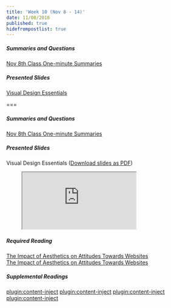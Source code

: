 ```yaml
---
title: 'Week 10 (Nov 8 - 14)'
date: 11/08/2016
published: true
hidefrompostlist: true
---
```


##### Summaries and Questions  
[Nov 8th Class One-minute Summaries](https://canvas.sfu.ca/courses/28233/assignments/175635)

##### Presented Slides  
[Visual Design Essentials](https://swipe.to/7359y)  

===

##### Summaries and Questions  
[Nov 8th Class One-minute Summaries](https://canvas.sfu.ca/courses/28233/assignments/175635)

##### Presented Slides  
Visual Design Essentials ([Download slides as PDF](https://canvas.sfu.ca/files/4986473/download?download_frd=1))
<div class="embed-responsive embed-responsive-4by3"><figure class="swipe"><iframe src="https://www.swipe.to/embed/7359y" allowfullscreen></iframe></figure></div>

##### Required Reading  
[The Impact of Aesthetics on Attitudes Towards Websites](http://www.usability.gov/get-involved/blog/2009/07/aesthetics-and-attitude.html)  
<a class="embedly-card" data-card-align="left" href="http://www.usability.gov/get-involved/blog/2009/07/aesthetics-and-attitude.html">The Impact of Aesthetics on Attitudes Towards Websites</a>
<script async src="//cdn.embedly.com/widgets/platform.js" charset="UTF-8"></script>

##### Supplemental Readings  
[plugin:content-inject](/ux-techniques-guide/hierarchy)
[plugin:content-inject](/ux-techniques-guide/icons)
[plugin:content-inject](/ux-techniques-guide/layout)  
[plugin:content-inject](/ux-techniques-guide/typography)  
